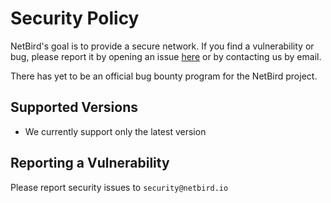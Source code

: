 # Security Policy

NetBird's goal is to provide a secure network. If you find a vulnerability or bug, please report it by opening an issue [here](https://github.com/netbirdio/netbird/issues/new?assignees=&labels=&template=bug-issue-report.md&title=) or by contacting us by email.

There has yet to be an official bug bounty program for the NetBird project.

## Supported Versions
- We currently support only the latest version

## Reporting a Vulnerability

Please report security issues to `security@netbird.io`
